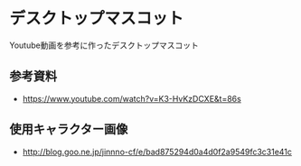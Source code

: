 # デスクトップマスコット
Youtube動画を参考に作ったデスクトップマスコット

## 参考資料
- https://www.youtube.com/watch?v=K3-HvKzDCXE&t=86s

## 使用キャラクター画像
- http://blog.goo.ne.jp/jinnno-cf/e/bad875294d0a4d0f2a9549fc3c31e41c